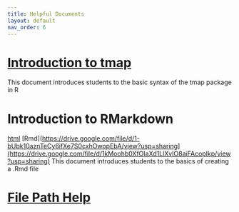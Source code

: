 ```yaml
---
title: Helpful Documents
layout: default
nav_order: 6
---
```



# [Introduction to tmap](https://drive.google.com/uc?export=download&id=1-bUbk10aznTeCy6ifXe7S0cxhOwopEbA)
This document introduces students to the basic syntax of the tmap package in R

# Introduction to RMarkdown 
[html](https://drive.google.com/file/d/1OEmJVYVz3DYn7dzdsrZMIkycTCtGI9M-/view?usp=sharing) 
[Rmd](https://drive.google.com/file/d/1-bUbk10aznTeCy6ifXe7S0cxhOwopEbA/view?usp=sharing](https://drive.google.com/file/d/1kMoohb0XfOIaXd1LlXvIO8aiFAcopIkp/view?usp=sharing)
This document introduces students to the basics of creating a .Rmd file

# [File Path Help](https://drive.google.com/uc?export=download&id=1Rs_9j0dEvaQ66a6Jah8FhgrI5r3nX7nz)
